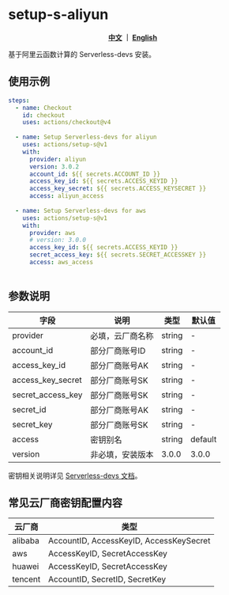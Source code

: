 # setup-s-aliyun
<p align="center">
  <span><b><a href="./README.md">中文</a> ｜ <a href="./README_en.md">English</a></b></span><br>
</p>

基于阿里云函数计算的 Serverless-devs 安装。

## 使用示例
```yaml
steps:
  - name: Checkout
    id: checkout
    uses: actions/checkout@v4
  
  - name: Setup Serverless-devs for aliyun
    uses: actions/setup-s@v1
    with:
      provider: aliyun
      version: 3.0.2
      account_id: ${{ secrets.ACCOUNT_ID }}
      access_key_id: ${{ secrets.ACCESS_KEYID }}
      access_key_secret: ${{ secrets.ACCESS_KEYSECRET }}
      access: aliyun_access
  
  - name: Setup Serverless-devs for aws
    uses: actions/setup-s@v1
    with:
      provider: aws
      # version: 3.0.0
      access_key_id: ${{ secrets.ACCESS_KEYID }}
      secret_access_key: ${{ secrets.SECRET_ACCESSKEY }}
      access: aws_access
  
```

## 参数说明
| 字段 |  说明   | 类型 |  默认值  |
| ----- |  -------- | ---- | ---|
| provider |   必填，云厂商名称  |   string   | - |
| account_id |   部分厂商账号ID  |   string   | - |
| access_key_id  | 部分厂商账号AK |  string    | - |
| access_key_secret  | 部分厂商账号SK |   string   | - |
| secret_access_key  | 部分厂商账号SK |   string   | - |
| secret_id  | 部分厂商账号AK |   string   | - |
| secret_key  | 部分厂商账号SK |   string   | - |
| access  | 密钥别名 |  string  | default |
| version | 非必填，安装版本 |  3.0.0  | 3.0.0 |


密钥相关说明详见 [Serverless-devs 文档](https://docs.serverless-devs.com/serverless-devs/default_provider_config#%E9%98%BF%E9%87%8C%E4%BA%91%E5%AF%86%E9%92%A5%E8%8E%B7%E5%8F%96)。


## 常见云厂商密钥配置内容

| 云厂商 | 类型 |
| --- | --- |
| alibaba |    AccountID, AccessKeyID, AccessKeySecret |
| aws |        AccessKeyID, SecretAccessKey|
| huawei |     AccessKeyID, SecretAccessKey|
| tencent |    AccountID, SecretID, SecretKey|